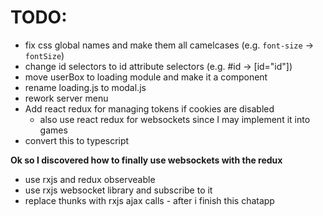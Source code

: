 # TODO:
- fix css global names and make them all camelcases (e.g. `font-size` -> `fontSize`)
- change id selectors to id attribute selectors (e.g. #id -> [id="id"])
- move userBox to loading module and make it a component
- rename loading.js to modal.js
- rework server menu 
- Add react redux for managing tokens if cookies are disabled
    - also use react redux for websockets since I may implement it into games
- convert this to typescript

**Ok so I discovered how to finally use websockets with the redux**
- use rxjs and redux observeable
- use rxjs websocket library and subscribe to it
- replace thunks with rxjs ajax calls - after i finish this chatapp